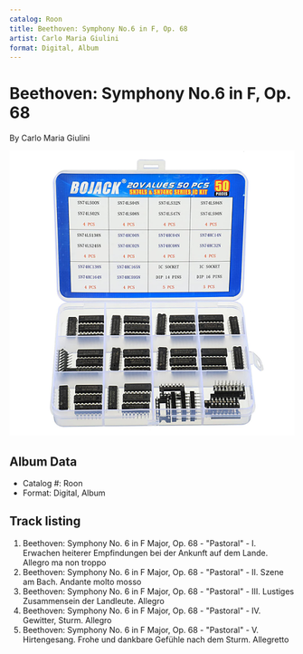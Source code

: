 ```yaml
---
catalog: Roon
title: Beethoven: Symphony No.6 in F, Op. 68
artist: Carlo Maria Giulini
format: Digital, Album
---
```


# Beethoven: Symphony No.6 in F, Op. 68

By Carlo Maria Giulini

![](../../assets/albumcovers/Carlo_Maria_Giulini-Beethoven-_Symphony_No6_in_F__Op_68.png)

## Album Data

- Catalog #: Roon
- Format: Digital, Album


## Track listing


1. Beethoven: Symphony No. 6 in F Major, Op. 68 - "Pastoral" - I. Erwachen heiterer Empfindungen bei der Ankunft auf dem Lande. Allegro ma non troppo
2. Beethoven: Symphony No. 6 in F Major, Op. 68 - "Pastoral" - II. Szene am Bach. Andante molto mosso
3. Beethoven: Symphony No. 6 in F Major, Op. 68 - "Pastoral" - III. Lustiges Zusammensein der Landleute. Allegro
4. Beethoven: Symphony No. 6 in F Major, Op. 68 - "Pastoral" - IV. Gewitter, Sturm. Allegro
5. Beethoven: Symphony No. 6 in F Major, Op. 68 - "Pastoral" - V. Hirtengesang. Frohe und dankbare Gefühle nach dem Sturm. Allegretto

